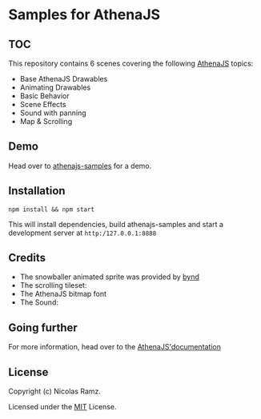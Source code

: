 # Samples for AthenaJS

## TOC

This repository contains 6 scenes covering the following [AthenaJS](https://github.com/AthenaJS/athenajs) topics:

- Base AthenaJS Drawables
- Animating Drawables
- Basic Behavior
- Scene Effects
- Sound with panning
- Map & Scrolling

## Demo

Head over to [athenajs-samples](https://athenajs.github.io/athenajs-samples/) for a demo.

## Installation

```
npm install && npm start
```

This will install dependencies, build athenajs-samples and start a development server at `http:/127.0.0.1:8888`

## Credits

 - The snowballer animated sprite was provided by [bynd](http://www.dumbmanex.com/bynd_freestuff.html)
 - The scrolling tileset:
 - The AthenaJS bitmap font
 - The Sound:

## Going further

For more information, head over to the [AthenaJS'documentation](https://athenajs.github.io/athenajs/)

## License

Copyright (c) Nicolas Ramz.

Licensed under the [MIT](LICENSE) License.